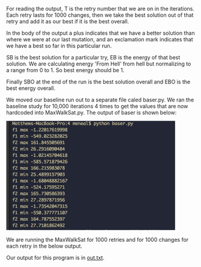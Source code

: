 For reading the output, T is the retry number that we are on in the iterations.  Each retry lasts for 1000 changes, then we take the best solution out of that retry and add it as our best if it is the best overall.  

In the body of the output a plus indicates that we have a better solution than where we were at our last mutation, and an exclamation mark indicates that we have a best so far in this particular run.

SB is the best solution for a particular try, EB is the energy of that best solution. We are calculating energy 'From Hell' from hell but normalizing to a range from 0 to 1.  So best energy should be 1.

Finally SBO at the end of the run is the best solution overall and EBO is the best energy overall.

We moved our baseline run out to a separate file caled baser.py.  We ran the baseline study for 10,000 iterations 4 times to get the values that are now hardcoded into MaxWalkSat.py.  The output of baser is shown below:

![baseline](./img/baseline.png)

We are running the MaxWalkSat for 1000 retries and for 1000 changes for each retry in the below output.

Our output for this program is in [out.txt](./out.txt).  